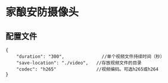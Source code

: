 # 家酿安防摄像头

<h2>配置文件</h2>

```
{
    "duration": "300",              //单个视频文件持续时间（秒）
    "save-location": "./video",   //存放视频文件的目录
    "codec": "h265"               //视频编码。可选h265或h264
}
```

